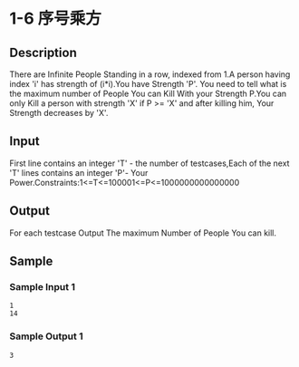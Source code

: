 # 1-6 序号乘方

## Description

There are Infinite People Standing in a row, indexed from 1.A person having index 'i' has strength of (i*i).You have Strength 'P'. You need to tell what is the maximum number of People You can Kill With your Strength P.You can only Kill a person with strength 'X' if P >= 'X' and after killing him, Your Strength decreases by 'X'.

## Input

First line contains an integer 'T' - the number of testcases,Each of the next 'T' lines contains an integer 'P'- Your Power.Constraints:1<=T<=100001<=P<=1000000000000000

## Output

For each testcase Output The maximum Number of People You can kill.

## Sample

### Sample Input 1

~~~
1
14
~~~

### Sample Output 1

~~~
3
~~~
